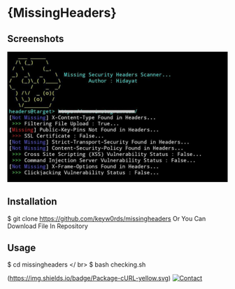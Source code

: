 # {MissingHeaders}

Screenshots
----
![Screenshot](https://raw.githubusercontent.com/keyw0rds/missingheaders/master/img/img.jpeg)


Installation
----
$ git clone https://github.com/keyw0rds/missingheaders
  Or You Can Download File In Repository

Usage
----
$ cd missingheaders </ br>
$ bash checking.sh

(https://img.shields.io/badge/Package-cURL-yellow.svg) [![Contact](https://img.shields.io/badge/Instagram-%40mhiidayatt-purple.svg)](https://www.instagram.com/mhiidayatt/) 
